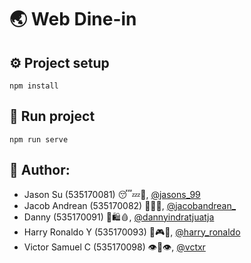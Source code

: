 # :earth_asia: Web Dine-in

## :gear: Project setup
```
npm install
```

## :running: Run project
```
npm run serve
```


## :blue_book: Author:
- Jason Su (535170081) 😴💤🛌, [@jasons_99](https://instagram.com/jasons_99) <br/>
- Jacob Andrean (535170082) 🎵🎸🎹, [@jacobandrean_](https://instagram.com/jacobandrean_) <br/>
- Danny (535170091) 🍜🛍🩸, [@dannyindratjuatja](https://instagram.com/dannyindratjuatja) <br/>
- Harry Ronaldo Y (535170093) 🍕🎮👾, [@harry_ronaldo](https://instagram.com/harry_ronaldo) <br/>
- Victor Samuel C (535170098) 👁👄👁, [@vctxr](https://instagram.com/vctxr)<br/>
